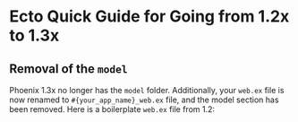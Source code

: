 # Ecto Quick Guide for Going from 1.2x to 1.3x

## Removal of the `model`

Phoenix 1.3x no longer has the `model` folder. Additionally, your `web.ex` file is now renamed to `#{your_app_name}_web.ex` file, and the model section has been removed. Here is a boilerplate `web.ex` file from 1.2:
